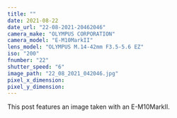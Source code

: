```yaml
---
title: ""
date: 2021-08-22
date_url: "22-08-2021-20462046"
camera_make: "OLYMPUS CORPORATION"
camera_model: "E-M10MarkII"
lens_model: "OLYMPUS M.14-42mm F3.5-5.6 EZ"
iso: "200"
fnumber: "22"
shutter_speed: "6"
image_path: "22_08_2021_042046.jpg"
pixel_x_dimension: 
pixel_y_dimension: 
---
```


This post features an image taken with an E-M10MarkII.